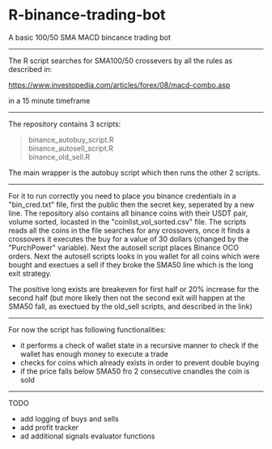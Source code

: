 # R-binance-trading-bot
A basic 100/50 SMA MACD bincance trading bot

------------

The R script searches for SMA100/50 crossevers by all the rules as described in:

https://www.investopedia.com/articles/forex/08/macd-combo.asp

in a 15 minute timeframe


----------------

The repository contains 3 scripts:

> binance_autobuy_script.R  <br/>
> binance_autosell_script.R <br/>
> binance_old_sell.R <br/>

The main wrapper is the autobuy script which then runs the other 2 scripts.

---------------------

For it to run correctly you need to place you binance credentials in a "bin_cred.txt" file, first the public then the secret key, seperated by a new line. The repository also contains all binance coins with their USDT pair, volume sorted, locasted in the "coinlist_vol_sorted.csv" file. The scripts reads all the coins in the file searches for any crossovers, once it finds a crossovers it executes the buy for a value of 30 dollars (changed by the "PurchPower" variable). Next the autosell script places Binance OCO orders. Next the autosell scripts looks in you wallet for all coins which were bought and exectues a sell if they broke the SMA50 line which is the long exit strategy.

The positive long exists are breakeven for first half or 20% increase for the second half (but more likely then not the second exit will happen at the SMA50 fall, as exectued by the old_sell scripts, and described in the link)



----------

For now the script has following functionalities:

 - it performs a check of wallet state in a recursive manner to check if the wallet has enough money to execute a trade
 - checks for coins which already exists in order to prevent double buying
 - if the price falls below SMA50 fro 2 consecutive cnandles the coin is sold

------

TODO 
 - add logging of buys and sells
 - add profit tracker 
 - ad additional signals evaluator functions
 
